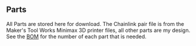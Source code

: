 ## Parts
All Parts are stored here for download. The Chainlink pair file is from the Maker's Tool Works Minimax 3D printer files, all other parts are my design. See the [BOM](Documentation/01_BOM.md) for the number of each part that is needed.
